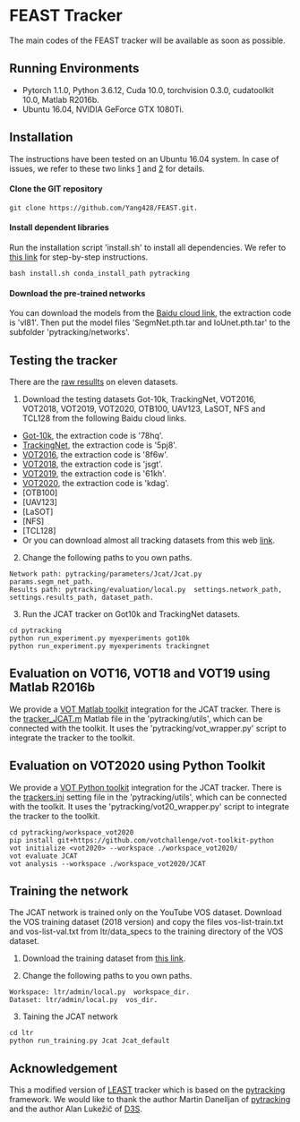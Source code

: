 # FEAST Tracker

The main codes of the FEAST tracker will be available as soon as possible.

## Running Environments
* Pytorch 1.1.0, Python 3.6.12, Cuda 10.0, torchvision 0.3.0, cudatoolkit 10.0, Matlab R2016b.
* Ubuntu 16.04, NVIDIA GeForce GTX 1080Ti.

## Installation
The instructions have been tested on an Ubuntu 16.04 system. In case of issues, we refer to these two links [1](https://github.com/alanlukezic/d3s) and [2](https://github.com/visionml/pytracking) for details.

#### Clone the GIT repository
```
git clone https://github.com/Yang428/FEAST.git.
```

#### Install dependent libraries
Run the installation script 'install.sh' to install all dependencies. We refer to [this link](https://github.com/visionml/pytracking/blob/master/INSTALL.md) for step-by-step instructions.
```
bash install.sh conda_install_path pytracking
```

#### Download the pre-trained networks
You can download the models from the [Baidu cloud link](https://pan.baidu.com/s/1mb2bP-4OAW2onoI-2wInmg?pwd=vl81), the extraction code is 'vl81'. Then put the model files 'SegmNet.pth.tar and IoUnet.pth.tar' to the subfolder 'pytracking/networks'.

## Testing the tracker
There are the [raw resullts](https://github.com/Yang428/FEAST/tree/master/resultsOnBenchmarks) on eleven datasets. 
1) Download the testing datasets Got-10k, TrackingNet, VOT2016, VOT2018, VOT2019, VOT2020, OTB100, UAV123, LaSOT, NFS and TCL128 from the following Baidu cloud links.
* [Got-10k](https://pan.baidu.com/s/1t_PvpIicHc0U9yR4upf-cA), the extraction code is '78hq'.
* [TrackingNet](https://pan.baidu.com/s/1BKtc4ndh_QrMiXF4fBB2sQ), the extraction code is '5pj8'.
* [VOT2016](https://pan.baidu.com/s/1iU88Aqq9mvv9V4ZwY4gUuw), the extraction code is '8f6w'.
* [VOT2018](https://pan.baidu.com/s/1ztAfNwahpDBDssnEYONDuw), the extraction code is 'jsgt'.
* [VOT2019](https://pan.baidu.com/s/1vf7l4sQMCxZY_fDsHkuwTA), the extraction code is '61kh'.
* [VOT2020](https://pan.baidu.com/s/16PFiEdnYQDIGh4ZDxeNB_w), the extraction code is 'kdag'.
* [OTB100]
* [UAV123]
* [LaSOT]
* [NFS]
* [TCL128]
* Or you can download almost all tracking datasets from this web [link](https://blog.csdn.net/laizi_laizi/article/details/105447947#VisDrone_77).

2) Change the following paths to you own paths.
```
Network path: pytracking/parameters/Jcat/Jcat.py  params.segm_net_path.
Results path: pytracking/evaluation/local.py  settings.network_path, settings.results_path, dataset_path.
```
3) Run the JCAT tracker on Got10k and TrackingNet datasets.
```
cd pytracking
python run_experiment.py myexperiments got10k
python run_experiment.py myexperiments trackingnet
```

## Evaluation on VOT16, VOT18 and VOT19 using Matlab R2016b
We provide a [VOT Matlab toolkit](https://github.com/votchallenge/toolkit-legacy) integration for the JCAT tracker. There is the [tracker_JCAT.m](https://github.com/Yang428/JCAT/tree/master/pytracking/utils) Matlab file in the 'pytracking/utils', which can be connected with the toolkit. It uses the 'pytracking/vot_wrapper.py' script to integrate the tracker to the toolkit.

## Evaluation on VOT2020 using Python Toolkit
We provide a [VOT Python toolkit](https://github.com/votchallenge/toolkit) integration for the JCAT tracker. There is the [trackers.ini](https://github.com/Yang428/JCAT/tree/master/pytracking/utils) setting file in the 'pytracking/utils', which can be connected with the toolkit. It uses the 'pytracking/vot20_wrapper.py' script to integrate the tracker to the toolkit.
```
cd pytracking/workspace_vot2020
pip install git+https://github.com/votchallenge/vot-toolkit-python
vot initialize <vot2020> --workspace ./workspace_vot2020/
vot evaluate JCAT
vot analysis --workspace ./workspace_vot2020/JCAT
```

## Training the network
The JCAT network is trained only on the YouTube VOS dataset. Download the VOS training dataset (2018 version) and copy the files vos-list-train.txt and vos-list-val.txt from ltr/data_specs to the training directory of the VOS dataset.
1) Download the training dataset from [this link](https://youtube-vos.org/challenge/2018/).

2) Change the following paths to you own paths.
```
Workspace: ltr/admin/local.py  workspace_dir.
Dataset: ltr/admin/local.py  vos_dir.
```
3) Taining the JCAT network
```
cd ltr
python run_training.py Jcat Jcat_default
```

## Acknowledgement
This a modified version of [LEAST](https://github.com/Yang428/LEAST) tracker which is based on the [pytracking](https://github.com/visionml/pytracking) framework. We would like to thank the author Martin Danelljan of [pytracking](https://github.com/visionml/pytracking) and the author Alan Lukežič of [D3S](https://github.com/alanlukezic/d3s).

